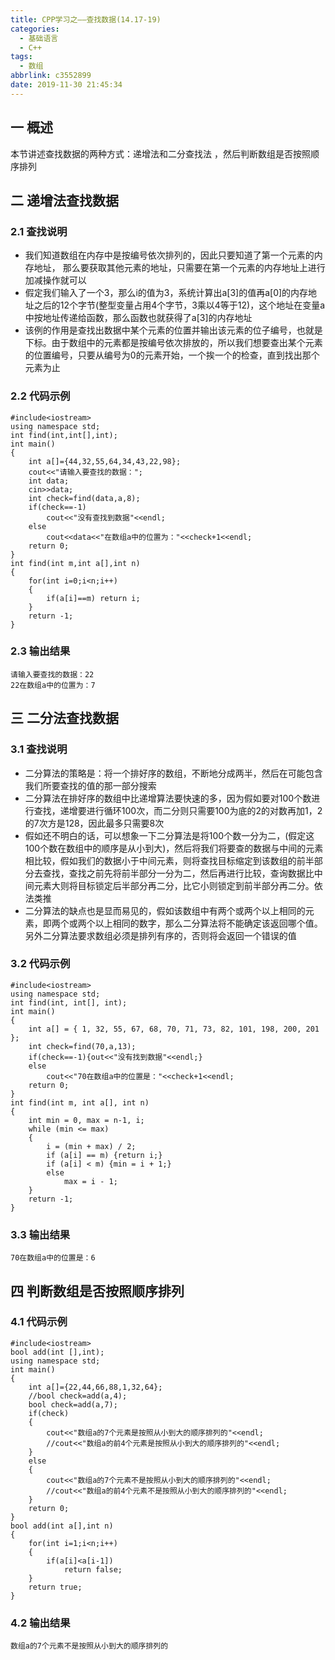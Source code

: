 ```yaml
---
title: CPP学习之——查找数据(14.17-19)
categories:
  - 基础语言
  - C++
tags:
  - 数组
abbrlink: c3552899
date: 2019-11-30 21:45:34
---
```

## 一 概述

本节讲述查找数据的两种方式：递增法和二分查找法 ，然后判断数组是否按照顺序排列

<!--more-->

## 二 递增法查找数据

### 2.1 查找说明

* 我们知道数组在内存中是按编号依次排列的，因此只要知道了第一个元素的内存地址， 那么要获取其他元素的地址，只需要在第一个元素的内存地址上进行加减操作就可以
* 假定我们输入了一个3，那么i的值为3，系统计算出a[3]的值再a[0]的内存地址之后的12个字节(整型变量占用4个字节，3乘以4等于12)，这个地址在变量a中按地址传递给函数，那么函数也就获得了a[3]的内存地址
* 该例的作用是查找出数据中某个元素的位置并输出该元素的位子编号，也就是下标。由于数组中的元素都是按编号依次排放的，所以我们想要查出某个元素的位置编号，只要从编号为0的元素开始，一个挨一个的检查，直到找出那个元素为止

### 2.2 代码示例

```
#include<iostream>
using namespace std;
int find(int,int[],int);
int main()
{
	int a[]={44,32,55,64,34,43,22,98};
	cout<<"请输入要查找的数据：";
	int data;
	cin>>data;
	int check=find(data,a,8);
	if(check==-1)
		cout<<"没有查找到数据"<<endl;
	else
		cout<<data<<"在数组a中的位置为："<<check+1<<endl;
	return 0;
}
int find(int m,int a[],int n)
{
	for(int i=0;i<n;i++)
	{
		if(a[i]==m) return i;
	}
	return -1;
}
```

### 2.3 输出结果

```
请输入要查找的数据：22
22在数组a中的位置为：7
```

## 三 二分法查找数据

### 3.1 查找说明

* 二分算法的策略是：将一个排好序的数组，不断地分成两半，然后在可能包含我们所要查找的值的那一部分搜索
* 二分算法在排好序的数组中比递增算法要快速的多，因为假如要对100个数进行查找，递增要进行循环100次，而二分则只需要100为底的2的对数再加1，2的7次方是128，因此最多只需要8次
* 假如还不明白的话，可以想象一下二分算法是将100个数一分为二，(假定这100个数在数组中的顺序是从小到大)，然后将我们将要查的数据与中间的元素相比较，假如我们的数据小于中间元素，则将查找目标缩定到该数组的前半部分去查找，查找之前先将前半部分一分为二，然后再进行比较，查询数据比中间元素大则将目标锁定后半部分再二分，比它小则锁定到前半部分再二分。依法类推
* 二分算法的缺点也是显而易见的，假如该数组中有两个或两个以上相同的元素，即两个或两个以上相同的数字，那么二分算法将不能确定该返回哪个值。另外二分算法要求数组必须是排列有序的，否则将会返回一个错误的值

### 3.2 代码示例

```
#include<iostream>
using namespace std;
int find(int, int[], int);
int main() 
{
	int a[] = { 1, 32, 55, 67, 68, 70, 71, 73, 82, 101, 198, 200, 201 };
	int check=find(70,a,13);
	if(check==-1){out<<"没有找到数据"<<endl;}
	else
		cout<<"70在数组a中的位置是："<<check+1<<endl;
	return 0;
}
int find(int m, int a[], int n) 
{
	int min = 0, max = n-1, i;
	while (min <= max)
	{
		i = (min + max) / 2;
		if (a[i] == m) {return i;}
		if (a[i] < m) {min = i + 1;} 
		else
			max = i - 1;
	}
	return -1;
}
```

###  3.3 输出结果

```
70在数组a中的位置是：6
```

## 四 判断数组是否按照顺序排列

### 4.1 代码示例

```
#include<iostream>
bool add(int [],int);
using namespace std;
int main()
{
	int a[]={22,44,66,88,1,32,64};
	//bool check=add(a,4);
	bool check=add(a,7);
	if(check)
	{
		cout<<"数组a的7个元素是按照从小到大的顺序排列的"<<endl;
		//cout<<"数组a的前4个元素是按照从小到大的顺序排列的"<<endl;
	}
	else
	{
		cout<<"数组a的7个元素不是按照从小到大的顺序排列的"<<endl;
		//cout<<"数组a的前4个元素不是按照从小到大的顺序排列的"<<endl;
	}
	return 0;
}
bool add(int a[],int n)
{
	for(int i=1;i<n;i++)
	{
		if(a[i]<a[i-1])
			return false;
	}
	return true;
}
```

### 4.2 输出结果

```
数组a的7个元素不是按照从小到大的顺序排列的
```